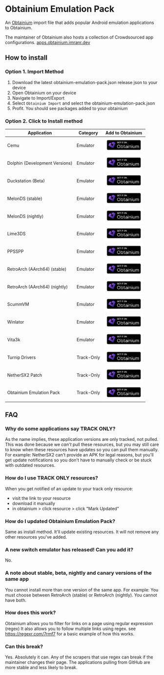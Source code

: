 # Obtainium Emulation Pack

An [Obtainium](https://github.com/ImranR98/Obtainium) import file that adds popular Android
emulation applications to Obtainium.

The maintainer of Obtainium also hosts a collection of Crowdsourced app configurations.
[apps.obtainium.imranr.dev](https://apps.obtainium.imranr.dev)

## How to install

### Option 1. Import Method

1. Download the latest obtainium-emulation-pack.json release json to your device
2. Open Obtainium on your device
3. Navigate to Import/Export
4. Select `Obtainium Import` and select the obtainium-emulation-pack.json
5. Profit. You should see packages added to your obtainium

### Option 2. Click to Install method


| Application                    | Category   | Add to Obtainium |
|--------------------------------|------------|------------------|
| Cemu                           | Emulator   | <a href="http://apps.obtainium.imranr.dev/redirect.html?r=obtainium://app/%7B%22id%22%3A%22info.cemu.Cemu%22%2C%22url%22%3A%22https%3A//github.com/SSimco/Cemu%22%2C%22author%22%3A%22SSimco%22%2C%22name%22%3A%22Cemu%22%2C%22apkUrls%22%3A%22%5B%5B%5C%22Cemu-356b1ff.apk%5C%22%2C%5C%22https%3A//api.github.com/repos/SSimco/Cemu/releases/assets/199799548%5C%22%5D%5D%22%2C%22preferredApkIndex%22%3A0%2C%22additionalSettings%22%3A%22%7B%5C%22includePrereleases%5C%22%3Afalse%2C%5C%22fallbackToOlderReleases%5C%22%3Atrue%2C%5C%22filterReleaseTitlesByRegEx%5C%22%3A%5C%22%5C%22%2C%5C%22filterReleaseNotesByRegEx%5C%22%3A%5C%22%5C%22%2C%5C%22verifyLatestTag%5C%22%3Afalse%2C%5C%22dontSortReleasesList%5C%22%3Afalse%2C%5C%22useLatestAssetDateAsReleaseDate%5C%22%3Afalse%2C%5C%22releaseTitleAsVersion%5C%22%3Afalse%2C%5C%22trackOnly%5C%22%3Afalse%2C%5C%22versionExtractionRegEx%5C%22%3A%5C%22%5C%22%2C%5C%22matchGroupToUse%5C%22%3A%5C%22%5C%22%2C%5C%22versionDetection%5C%22%3Afalse%2C%5C%22releaseDateAsVersion%5C%22%3Afalse%2C%5C%22useVersionCodeAsOSVersion%5C%22%3Afalse%2C%5C%22apkFilterRegEx%5C%22%3A%5C%22%5C%22%2C%5C%22invertAPKFilter%5C%22%3Afalse%2C%5C%22autoApkFilterByArch%5C%22%3Atrue%2C%5C%22appName%5C%22%3A%5C%22%5C%22%2C%5C%22shizukuPretendToBeGooglePlay%5C%22%3Afalse%2C%5C%22allowInsecure%5C%22%3Afalse%2C%5C%22exemptFromBackgroundUpdates%5C%22%3Afalse%2C%5C%22skipUpdateNotifications%5C%22%3Afalse%2C%5C%22about%5C%22%3A%5C%22%5C%22%7D%22%2C%22categories%22%3A%5B%22Emulator%22%5D%2C%22overrideSource%22%3Anull%2C%22allowIdChange%22%3Afalse%7D"> <img src="./assets/badge_obtainium.png" alt="Click me to add the repository to Obtainium!" width="128">|
| Dolphin (Development Versions) | Emulator   | <a href="http://apps.obtainium.imranr.dev/redirect.html?r=obtainium://app/%7B%22id%22%3A%22org.dolphinemu.dolphinemu%22%2C%22url%22%3A%22https%3A//dolphin-emu.org/download/%3Fref%3Dbtn%22%2C%22author%22%3A%22dolphin-emu.org%22%2C%22name%22%3A%22Dolphin%20Emulator%22%2C%22apkUrls%22%3A%22%5B%5B%5C%22https%3A//dl.dolphin-emu.org/builds/26/53/dolphin-master-5.0-21804.apk%5C%22%2C%5C%22https%3A//dl.dolphin-emu.org/builds/26/53/dolphin-master-5.0-21804.apk%5C%22%5D%5D%22%2C%22preferredApkIndex%22%3A0%2C%22additionalSettings%22%3A%22%7B%5C%22intermediateLink%5C%22%3A%5B%5D%2C%5C%22customLinkFilterRegex%5C%22%3A%5C%22https%3A%5C%5C%5C%5C/%5C%5C%5C%5C/dl.dolphin-emu.org%5C%5C%5C%5C/builds.%2Bdolphin-master-.%2B.apk%5C%22%2C%5C%22filterByLinkText%5C%22%3Afalse%2C%5C%22skipSort%5C%22%3Afalse%2C%5C%22reverseSort%5C%22%3Afalse%2C%5C%22sortByLastLinkSegment%5C%22%3Atrue%2C%5C%22versionExtractWholePage%5C%22%3Afalse%2C%5C%22requestHeader%5C%22%3A%5B%7B%5C%22requestHeader%5C%22%3A%5C%22User-Agent%3A%20Mozilla/5.0%20%28Linux%3B%20Android%2010%3B%20K%29%20AppleWebKit/537.36%20%28KHTML%2C%20like%20Gecko%29%20Chrome/114.0.0.0%20Mobile%20Safari/537.36%5C%22%7D%5D%2C%5C%22defaultPseudoVersioningMethod%5C%22%3A%5C%22partialAPKHash%5C%22%2C%5C%22trackOnly%5C%22%3Afalse%2C%5C%22versionExtractionRegEx%5C%22%3A%5C%22%28%5C%5C%5C%5Cd%7B4%7D-%5C%5C%5C%5Cd%2B%29.apk%5C%22%2C%5C%22matchGroupToUse%5C%22%3A%5C%22%241%5C%22%2C%5C%22versionDetection%5C%22%3Afalse%2C%5C%22useVersionCodeAsOSVersion%5C%22%3Afalse%2C%5C%22apkFilterRegEx%5C%22%3A%5C%22%5C%22%2C%5C%22invertAPKFilter%5C%22%3Afalse%2C%5C%22autoApkFilterByArch%5C%22%3Atrue%2C%5C%22appName%5C%22%3A%5C%22%5C%22%2C%5C%22exemptFromBackgroundUpdates%5C%22%3Afalse%2C%5C%22skipUpdateNotifications%5C%22%3Afalse%2C%5C%22about%5C%22%3A%5C%22%5C%22%2C%5C%22supportFixedAPKURL%5C%22%3Atrue%2C%5C%22sortByFileNamesNotLinks%5C%22%3Atrue%2C%5C%22intermediateLinkRegex%5C%22%3A%5C%22%5C%22%7D%22%2C%22categories%22%3A%5B%22Emulator%22%5D%2C%22overrideSource%22%3A%22HTML%22%2C%22allowIdChange%22%3Afalse%7D"> <img src="./assets/badge_obtainium.png" alt="Click me to add the repository to Obtainium!" width="128">|
| Duckstation (Beta)             | Emulator   | <a href="http://apps.obtainium.imranr.dev/redirect.html?r=obtainium://app/%7B%22id%22%3A%22com.github.stenzek.duckstation%22%2C%22url%22%3A%22https%3A//downloads.duckstation.org/android/%22%2C%22author%22%3A%22downloads.duckstation.org%22%2C%22name%22%3A%22DuckStation%20Beta%22%2C%22preferredApkIndex%22%3A0%2C%22additionalSettings%22%3A%22%7B%5C%22intermediateLink%5C%22%3A%5B%5D%2C%5C%22customLinkFilterRegex%5C%22%3A%5C%22https%3A//www.duckstation.org/android/duckstation-beta.apk%5C%22%2C%5C%22filterByLinkText%5C%22%3Atrue%2C%5C%22skipSort%5C%22%3Afalse%2C%5C%22reverseSort%5C%22%3Afalse%2C%5C%22sortByLastLinkSegment%5C%22%3Afalse%2C%5C%22versionExtractWholePage%5C%22%3Atrue%2C%5C%22requestHeader%5C%22%3A%5B%7B%5C%22requestHeader%5C%22%3A%5C%22User-Agent%3A%20Mozilla/5.0%20%28Linux%3B%20Android%2010%3B%20K%29%20AppleWebKit/537.36%20%28KHTML%2C%20like%20Gecko%29%20Chrome/114.0.0.0%20Mobile%20Safari/537.36%5C%22%7D%5D%2C%5C%22defaultPseudoVersioningMethod%5C%22%3A%5C%22partialAPKHash%5C%22%2C%5C%22trackOnly%5C%22%3Afalse%2C%5C%22versionExtractionRegEx%5C%22%3A%5C%22%3Cul%3E%5B%5C%5C%5C%5Cs%5C%5C%5C%5CS%5D%2A%3F%3Cli%3E%5C%5C%5C%5Cd%7B4%7D/%5C%5C%5C%5Cd%7B2%7D/%5C%5C%5C%5Cd%7B2%7D%20%5C%5C%5C%5C%28%28%5C%5C%5C%5Cd%2B%5C%5C%5C%5C.%5C%5C%5C%5Cd%2B-%5C%5C%5C%5Cd%2B%29%5C%5C%5C%5C%29%5C%22%2C%5C%22matchGroupToUse%5C%22%3A%5C%221%5C%22%2C%5C%22versionDetection%5C%22%3Afalse%2C%5C%22useVersionCodeAsOSVersion%5C%22%3Afalse%2C%5C%22apkFilterRegEx%5C%22%3A%5C%22%5C%22%2C%5C%22invertAPKFilter%5C%22%3Afalse%2C%5C%22autoApkFilterByArch%5C%22%3Atrue%2C%5C%22appName%5C%22%3A%5C%22%5C%22%2C%5C%22shizukuPretendToBeGooglePlay%5C%22%3Afalse%2C%5C%22allowInsecure%5C%22%3Afalse%2C%5C%22exemptFromBackgroundUpdates%5C%22%3Afalse%2C%5C%22skipUpdateNotifications%5C%22%3Afalse%2C%5C%22about%5C%22%3A%5C%22%5C%22%2C%5C%22refreshBeforeDownload%5C%22%3Afalse%7D%22%2C%22categories%22%3A%5B%22Emulator%22%5D%2C%22overrideSource%22%3A%22HTML%22%7D"> <img src="./assets/badge_obtainium.png" alt="Click me to add the repository to Obtainium!" width="128">|
| MelonDS (stable)               | Emulator   | <a href="http://apps.obtainium.imranr.dev/redirect.html?r=obtainium://app/%7B%22id%22%3A%22me.magnum.melonds%22%2C%22url%22%3A%22https%3A//github.com/rafaelvcaetano/melonDS-android%22%2C%22author%22%3A%22rafaelvcaetano%22%2C%22name%22%3A%22melonDS%22%2C%22apkUrls%22%3A%22%5B%5B%5C%22app-gitHub-prod-release.apk%5C%22%2C%5C%22https%3A//api.github.com/repos/rafaelvcaetano/melonDS-android/releases/assets/141991518%5C%22%5D%5D%22%2C%22preferredApkIndex%22%3A0%2C%22additionalSettings%22%3A%22%7B%5C%22includePrereleases%5C%22%3Afalse%2C%5C%22fallbackToOlderReleases%5C%22%3Atrue%2C%5C%22filterReleaseTitlesByRegEx%5C%22%3A%5C%22%5C%22%2C%5C%22filterReleaseNotesByRegEx%5C%22%3A%5C%22%5C%22%2C%5C%22verifyLatestTag%5C%22%3Afalse%2C%5C%22dontSortReleasesList%5C%22%3Afalse%2C%5C%22useLatestAssetDateAsReleaseDate%5C%22%3Afalse%2C%5C%22trackOnly%5C%22%3Afalse%2C%5C%22versionExtractionRegEx%5C%22%3A%5C%22%5C%22%2C%5C%22matchGroupToUse%5C%22%3A%5C%22%5C%22%2C%5C%22versionDetection%5C%22%3Afalse%2C%5C%22releaseDateAsVersion%5C%22%3Afalse%2C%5C%22useVersionCodeAsOSVersion%5C%22%3Afalse%2C%5C%22apkFilterRegEx%5C%22%3A%5C%22%5C%22%2C%5C%22invertAPKFilter%5C%22%3Afalse%2C%5C%22autoApkFilterByArch%5C%22%3Atrue%2C%5C%22appName%5C%22%3A%5C%22MelonDS%5C%22%2C%5C%22exemptFromBackgroundUpdates%5C%22%3Afalse%2C%5C%22skipUpdateNotifications%5C%22%3Afalse%2C%5C%22about%5C%22%3A%5C%22%5C%22%7D%22%2C%22categories%22%3A%5B%22Emulator%22%5D%2C%22allowIdChange%22%3Afalse%7D"> <img src="./assets/badge_obtainium.png" alt="Click me to add the repository to Obtainium!" width="128">|
| MelonDS (nightly)              | Emulator   | <a href="http://apps.obtainium.imranr.dev/redirect.html?r=obtainium://app/%7B%22id%22%3A%22me.magnum.melonds.nightly%22%2C%22url%22%3A%22https%3A//github.com/rafaelvcaetano/melonDS-android%22%2C%22author%22%3A%22rafaelvcaetano%22%2C%22name%22%3A%22melonDS%20Nightly%22%2C%22apkUrls%22%3A%22%5B%5B%5C%22app-gitHub-nightly-release.apk%5C%22%2C%5C%22https%3A//api.github.com/repos/rafaelvcaetano/melonDS-android/releases/assets/176333399%5C%22%5D%5D%22%2C%22preferredApkIndex%22%3A0%2C%22additionalSettings%22%3A%22%7B%5C%22includePrereleases%5C%22%3Atrue%2C%5C%22fallbackToOlderReleases%5C%22%3Atrue%2C%5C%22filterReleaseTitlesByRegEx%5C%22%3A%5C%22Nightly%20Build%5C%22%2C%5C%22filterReleaseNotesByRegEx%5C%22%3A%5C%22%5C%22%2C%5C%22verifyLatestTag%5C%22%3Afalse%2C%5C%22dontSortReleasesList%5C%22%3Afalse%2C%5C%22useLatestAssetDateAsReleaseDate%5C%22%3Atrue%2C%5C%22trackOnly%5C%22%3Afalse%2C%5C%22versionExtractionRegEx%5C%22%3A%5C%22nightly%5C%5C%5C%5C-release%5C%22%2C%5C%22matchGroupToUse%5C%22%3A%5C%22%5C%22%2C%5C%22versionDetection%5C%22%3Afalse%2C%5C%22releaseDateAsVersion%5C%22%3Atrue%2C%5C%22useVersionCodeAsOSVersion%5C%22%3Afalse%2C%5C%22apkFilterRegEx%5C%22%3A%5C%22%5C%22%2C%5C%22invertAPKFilter%5C%22%3Afalse%2C%5C%22autoApkFilterByArch%5C%22%3Atrue%2C%5C%22appName%5C%22%3A%5C%22%5C%22%2C%5C%22exemptFromBackgroundUpdates%5C%22%3Afalse%2C%5C%22skipUpdateNotifications%5C%22%3Afalse%2C%5C%22about%5C%22%3A%5C%22%5C%22%7D%22%2C%22categories%22%3A%5B%22Emulator%22%5D%2C%22allowIdChange%22%3Afalse%7D"> <img src="./assets/badge_obtainium.png" alt="Click me to add the repository to Obtainium!" width="128">|
| Lime3DS                        | Emulator   | <a href="http://apps.obtainium.imranr.dev/redirect.html?r=obtainium://app/%7B%22id%22%3A%22io.github.lime3ds.android%22%2C%22url%22%3A%22https%3A//github.com/Lime3DS/lime3ds-archive%22%2C%22author%22%3A%22lime3ds%22%2C%22name%22%3A%22Lime3DS%22%2C%22apkUrls%22%3A%22%5B%5B%5C%22lime3ds-2115-android-universal.apk%5C%22%2C%5C%22https%3A//api.github.com/repos/Lime3DS/Lime3DS/releases/assets/176707919%5C%22%5D%5D%22%2C%22preferredApkIndex%22%3A0%2C%22additionalSettings%22%3A%22%7B%5C%22includePrereleases%5C%22%3Afalse%2C%5C%22fallbackToOlderReleases%5C%22%3Atrue%2C%5C%22filterReleaseTitlesByRegEx%5C%22%3A%5C%22%5C%22%2C%5C%22filterReleaseNotesByRegEx%5C%22%3A%5C%22%5C%22%2C%5C%22verifyLatestTag%5C%22%3Afalse%2C%5C%22dontSortReleasesList%5C%22%3Afalse%2C%5C%22useLatestAssetDateAsReleaseDate%5C%22%3Afalse%2C%5C%22trackOnly%5C%22%3Afalse%2C%5C%22versionExtractionRegEx%5C%22%3A%5C%22%5C%22%2C%5C%22matchGroupToUse%5C%22%3A%5C%22%5C%22%2C%5C%22versionDetection%5C%22%3Atrue%2C%5C%22releaseDateAsVersion%5C%22%3Afalse%2C%5C%22useVersionCodeAsOSVersion%5C%22%3Afalse%2C%5C%22apkFilterRegEx%5C%22%3A%5C%22%5C%22%2C%5C%22invertAPKFilter%5C%22%3Afalse%2C%5C%22autoApkFilterByArch%5C%22%3Atrue%2C%5C%22appName%5C%22%3A%5C%22Lime3DS%5C%22%2C%5C%22exemptFromBackgroundUpdates%5C%22%3Afalse%2C%5C%22skipUpdateNotifications%5C%22%3Afalse%2C%5C%22about%5C%22%3A%5C%22%5C%22%7D%22%2C%22categories%22%3A%5B%22Emulator%22%5D%2C%22allowIdChange%22%3Afalse%7D"> <img src="./assets/badge_obtainium.png" alt="Click me to add the repository to Obtainium!" width="128">|
| PPSSPP                         | Emulator   | <a href="http://apps.obtainium.imranr.dev/redirect.html?r=obtainium://app/%7B%22id%22%3A%22org.ppsspp.ppsspp%22%2C%22url%22%3A%22https%3A//www.ppsspp.org/download%22%2C%22author%22%3A%22www.ppsspp.org%22%2C%22name%22%3A%22PPSSPP%22%2C%22apkUrls%22%3A%22%5B%5B%5C%22https%3A//www.ppsspp.org/files/1_17_1/ppsspp.apk%5C%22%2C%5C%22https%3A//www.ppsspp.org/files/1_17_1/ppsspp.apk%5C%22%5D%5D%22%2C%22preferredApkIndex%22%3A0%2C%22additionalSettings%22%3A%22%7B%5C%22intermediateLink%5C%22%3A%5B%5D%2C%5C%22customLinkFilterRegex%5C%22%3A%5C%22%5C%5C%5C%5C/%5B0-9%5D%2B%28%3F%3A_%5B0-9%5D%2B%29%7B1%2C2%7D%5C%5C%5C%5C/ppsspp%5C%5C%5C%5C.apk%24%5C%22%2C%5C%22filterByLinkText%5C%22%3Afalse%2C%5C%22skipSort%5C%22%3Afalse%2C%5C%22reverseSort%5C%22%3Afalse%2C%5C%22sortByLastLinkSegment%5C%22%3Afalse%2C%5C%22versionExtractWholePage%5C%22%3Afalse%2C%5C%22requestHeader%5C%22%3A%5B%7B%5C%22requestHeader%5C%22%3A%5C%22User-Agent%3A%20Mozilla/5.0%20%28Linux%3B%20Android%2010%3B%20K%29%20AppleWebKit/537.36%20%28KHTML%2C%20like%20Gecko%29%20Chrome/114.0.0.0%20Mobile%20Safari/537.36%5C%22%7D%5D%2C%5C%22defaultPseudoVersioningMethod%5C%22%3A%5C%22APKLinkHash%5C%22%2C%5C%22trackOnly%5C%22%3Afalse%2C%5C%22versionExtractionRegEx%5C%22%3A%5C%22%5C%5C%5C%5C/%28%3F%3A%28%3F%3A%28%5B0-9%5D%2B%29_%28%5B0-9%5D%2B%29%5C%5C%5C%5C/ppsspp%5C%5C%5C%5C.%29%7C%28%3F%3A%28%5B0-9%5D%2B%29_%28%5B0-9%5D%2B%29_%28%5B0-9%5D%2B%29%5C%5C%5C%5C/ppsspp%28%5C%5C%5C%5C.%29%29%29apk%24%5C%22%2C%5C%22matchGroupToUse%5C%22%3A%5C%22%241%243.%242%244%246%245%5C%22%2C%5C%22versionDetection%5C%22%3Afalse%2C%5C%22useVersionCodeAsOSVersion%5C%22%3Afalse%2C%5C%22apkFilterRegEx%5C%22%3A%5C%22%5C%22%2C%5C%22invertAPKFilter%5C%22%3Afalse%2C%5C%22autoApkFilterByArch%5C%22%3Atrue%2C%5C%22appName%5C%22%3A%5C%22PPSSPP%5C%22%2C%5C%22exemptFromBackgroundUpdates%5C%22%3Afalse%2C%5C%22skipUpdateNotifications%5C%22%3Afalse%2C%5C%22about%5C%22%3A%5C%22PPSSPP%20is%20an%20open%20source%2C%20fast%20and%20portable%20PSP%20emulator%5C%22%2C%5C%22supportFixedAPKURL%5C%22%3Afalse%7D%22%2C%22categories%22%3A%5B%22Emulator%22%5D%2C%22overrideSource%22%3A%22HTML%22%2C%22allowIdChange%22%3Afalse%7D"> <img src="./assets/badge_obtainium.png" alt="Click me to add the repository to Obtainium!" width="128">|
| RetroArch (AArch64) (stable)   | Emulator   | <a href="http://apps.obtainium.imranr.dev/redirect.html?r=obtainium://app/%7B%22id%22%3A%22487343354%22%2C%22url%22%3A%22https%3A//buildbot.libretro.com/stable%22%2C%22author%22%3A%22buildbot.libretro.com%22%2C%22name%22%3A%22RetroArch%20AArch64%20%28Stable%29%22%2C%22apkUrls%22%3A%22%5B%5B%5C%22https%3A//buildbot.libretro.com/stable/1.19.1/android/RetroArch_aarch64.apk%5C%22%2C%5C%22https%3A//buildbot.libretro.com/stable/1.19.1/android/RetroArch_aarch64.apk%5C%22%5D%5D%22%2C%22preferredApkIndex%22%3A0%2C%22additionalSettings%22%3A%22%7B%5C%22intermediateLink%5C%22%3A%5B%7B%5C%22customLinkFilterRegex%5C%22%3A%5C%22/stable/%5C%5C%5C%5Cd%2B.%5C%5C%5C%5Cd%2B.%5C%5C%5C%5Cd%2B/%5C%22%2C%5C%22filterByLinkText%5C%22%3Afalse%2C%5C%22skipSort%5C%22%3Afalse%2C%5C%22reverseSort%5C%22%3Afalse%2C%5C%22sortByLastLinkSegment%5C%22%3Afalse%7D%2C%7B%5C%22customLinkFilterRegex%5C%22%3A%5C%22/stable/%5C%5C%5C%5Cd%2B.%5C%5C%5C%5Cd%2B.%5C%5C%5C%5Cd%2B/android/%5C%22%2C%5C%22filterByLinkText%5C%22%3Afalse%2C%5C%22skipSort%5C%22%3Afalse%2C%5C%22reverseSort%5C%22%3Afalse%2C%5C%22sortByLastLinkSegment%5C%22%3Afalse%7D%5D%2C%5C%22customLinkFilterRegex%5C%22%3A%5C%22/stable/%5C%5C%5C%5Cd%2B.%5C%5C%5C%5Cd%2B.%5C%5C%5C%5Cd%2B/android/RetroArch_aarch64.apk%5C%22%2C%5C%22filterByLinkText%5C%22%3Afalse%2C%5C%22skipSort%5C%22%3Atrue%2C%5C%22reverseSort%5C%22%3Afalse%2C%5C%22sortByLastLinkSegment%5C%22%3Afalse%2C%5C%22versionExtractWholePage%5C%22%3Afalse%2C%5C%22requestHeader%5C%22%3A%5B%7B%5C%22requestHeader%5C%22%3A%5C%22User-Agent%3A%20Mozilla/5.0%20%28Linux%3B%20Android%2010%3B%20K%29%20AppleWebKit/537.36%20%28KHTML%2C%20like%20Gecko%29%20Chrome/114.0.0.0%20Mobile%20Safari/537.36%5C%22%7D%5D%2C%5C%22defaultPseudoVersioningMethod%5C%22%3A%5C%22APKLinkHash%5C%22%2C%5C%22trackOnly%5C%22%3Afalse%2C%5C%22versionExtractionRegEx%5C%22%3A%5C%22%5C%5C%5C%5Cd%2B.%5C%5C%5C%5Cd%2B.%5C%5C%5C%5Cd%2B%5C%22%2C%5C%22matchGroupToUse%5C%22%3A%5C%22%5C%22%2C%5C%22versionDetection%5C%22%3Atrue%2C%5C%22useVersionCodeAsOSVersion%5C%22%3Afalse%2C%5C%22apkFilterRegEx%5C%22%3A%5C%22%5C%22%2C%5C%22invertAPKFilter%5C%22%3Afalse%2C%5C%22autoApkFilterByArch%5C%22%3Atrue%2C%5C%22appName%5C%22%3A%5C%22RetroArch%20AArch64%20%28Stable%29%5C%22%2C%5C%22exemptFromBackgroundUpdates%5C%22%3Atrue%2C%5C%22skipUpdateNotifications%5C%22%3Atrue%2C%5C%22about%5C%22%3A%5C%22Released%20less%20frequently.%20Better%20stability.%20%5C%22%2C%5C%22supportFixedAPKURL%5C%22%3Afalse%7D%22%2C%22categories%22%3A%5B%22Emulator%22%5D%2C%22overrideSource%22%3A%22HTML%22%2C%22allowIdChange%22%3Atrue%7D"> <img src="./assets/badge_obtainium.png" alt="Click me to add the repository to Obtainium!" width="128">|
| RetroArch (AArch64) (nightly)  | Emulator   | <a href="http://apps.obtainium.imranr.dev/redirect.html?r=obtainium://app/%7B%22id%22%3A%22487343355%22%2C%22url%22%3A%22https%3A//buildbot.libretro.com/nightly/android%22%2C%22author%22%3A%22buildbot.libretro.com%22%2C%22name%22%3A%22RetroArch%20AArch64%20%28Nightly%29%22%2C%22apkUrls%22%3A%22%5B%5B%5C%22https%3A//buildbot.libretro.com/nightly/android/2024-07-01-RetroArch_aarch64.apk%5C%22%2C%5C%22https%3A//buildbot.libretro.com/nightly/android/2024-07-01-RetroArch_aarch64.apk%5C%22%5D%5D%22%2C%22preferredApkIndex%22%3A0%2C%22additionalSettings%22%3A%22%7B%5C%22intermediateLink%5C%22%3A%5B%5D%2C%5C%22customLinkFilterRegex%5C%22%3A%5C%22%5C%5C%5C%5Cd%7B4%7D-%5C%5C%5C%5Cd%7B2%7D-%5C%5C%5C%5Cd%7B2%7D-RetroArch_aarch64.apk%5C%22%2C%5C%22filterByLinkText%5C%22%3Afalse%2C%5C%22skipSort%5C%22%3Afalse%2C%5C%22reverseSort%5C%22%3Afalse%2C%5C%22sortByLastLinkSegment%5C%22%3Atrue%2C%5C%22versionExtractWholePage%5C%22%3Afalse%2C%5C%22requestHeader%5C%22%3A%5B%7B%5C%22requestHeader%5C%22%3A%5C%22User-Agent%3A%20Mozilla/5.0%20%28Linux%3B%20Android%2010%3B%20K%29%20AppleWebKit/537.36%20%28KHTML%2C%20like%20Gecko%29%20Chrome/114.0.0.0%20Mobile%20Safari/537.36%5C%22%7D%5D%2C%5C%22defaultPseudoVersioningMethod%5C%22%3A%5C%22APKLinkHash%5C%22%2C%5C%22trackOnly%5C%22%3Afalse%2C%5C%22versionExtractionRegEx%5C%22%3A%5C%22%5C%5C%5C%5Cd%7B4%7D-%5C%5C%5C%5Cd%7B2%7D-%5C%5C%5C%5Cd%7B2%7D%5C%22%2C%5C%22matchGroupToUse%5C%22%3A%5C%22%5C%22%2C%5C%22versionDetection%5C%22%3Afalse%2C%5C%22useVersionCodeAsOSVersion%5C%22%3Afalse%2C%5C%22apkFilterRegEx%5C%22%3A%5C%22%5C%5C%5C%5Cd%7B4%7D-%5C%5C%5C%5Cd%7B2%7D-%5C%5C%5C%5Cd%7B2%7D-RetroArch_aarch64.apk%5C%22%2C%5C%22invertAPKFilter%5C%22%3Afalse%2C%5C%22autoApkFilterByArch%5C%22%3Atrue%2C%5C%22appName%5C%22%3A%5C%22RetroArch%20AArch64%20%28Nightly%29%5C%22%2C%5C%22exemptFromBackgroundUpdates%5C%22%3Afalse%2C%5C%22skipUpdateNotifications%5C%22%3Afalse%2C%5C%22about%5C%22%3A%5C%22Nightly%20releases.%20cutting%20edge%20features%20but%20may%20contain%20bugs%5C%22%2C%5C%22supportFixedAPKURL%5C%22%3Afalse%7D%22%2C%22categories%22%3A%5B%22Emulator%22%5D%2C%22overrideSource%22%3A%22HTML%22%2C%22allowIdChange%22%3Afalse%7D"> <img src="./assets/badge_obtainium.png" alt="Click me to add the repository to Obtainium!" width="128">|
| ScummVM                        | Emulator   | <a href="http://apps.obtainium.imranr.dev/redirect.html?r=obtainium://app/%7B%22id%22%3A%22org.scummvm.scummvm%22%2C%22url%22%3A%22https%3A//downloads.scummvm.org/frs/scummvm%22%2C%22author%22%3A%22ScummVM%22%2C%22name%22%3A%22ScummVM%22%2C%22preferredApkIndex%22%3A0%2C%22additionalSettings%22%3A%22%7B%5C%22intermediateLink%5C%22%3A%5B%7B%5C%22customLinkFilterRegex%5C%22%3A%5C%22%5C%5C%5C%5Cd%2B%5C%5C%5C%5C.%5C%5C%5C%5Cd%2B%5C%5C%5C%5C.%5C%5C%5C%5Cd%2B%5C%22%2C%5C%22filterByLinkText%5C%22%3Afalse%2C%5C%22skipSort%5C%22%3Afalse%2C%5C%22reverseSort%5C%22%3Afalse%2C%5C%22sortByLastLinkSegment%5C%22%3Afalse%7D%5D%2C%5C%22customLinkFilterRegex%5C%22%3A%5C%22%5C%22%2C%5C%22filterByLinkText%5C%22%3Afalse%2C%5C%22skipSort%5C%22%3Afalse%2C%5C%22reverseSort%5C%22%3Afalse%2C%5C%22sortByLastLinkSegment%5C%22%3Afalse%2C%5C%22versionExtractWholePage%5C%22%3Afalse%2C%5C%22requestHeader%5C%22%3A%5B%7B%5C%22requestHeader%5C%22%3A%5C%22User-Agent%3A%20Mozilla/5.0%20%28Linux%3B%20Android%2010%3B%20K%29%20AppleWebKit/537.36%20%28KHTML%2C%20like%20Gecko%29%20Chrome/114.0.0.0%20Mobile%20Safari/537.36%5C%22%7D%5D%2C%5C%22defaultPseudoVersioningMethod%5C%22%3A%5C%22APKLinkHash%5C%22%2C%5C%22trackOnly%5C%22%3Afalse%2C%5C%22versionExtractionRegEx%5C%22%3A%5C%22%5C%5C%5C%5Cd%2B%5C%5C%5C%5C.%5C%5C%5C%5Cd%2B%5C%5C%5C%5C.%5C%5C%5C%5Cd%2B%5C%22%2C%5C%22matchGroupToUse%5C%22%3A%5C%22%5C%22%2C%5C%22versionDetection%5C%22%3Afalse%2C%5C%22useVersionCodeAsOSVersion%5C%22%3Afalse%2C%5C%22apkFilterRegEx%5C%22%3A%5C%22.%2Aandroid-arm64-v8a.apk%5C%22%2C%5C%22invertAPKFilter%5C%22%3Afalse%2C%5C%22autoApkFilterByArch%5C%22%3Atrue%2C%5C%22appName%5C%22%3A%5C%22%5C%22%2C%5C%22shizukuPretendToBeGooglePlay%5C%22%3Afalse%2C%5C%22exemptFromBackgroundUpdates%5C%22%3Afalse%2C%5C%22skipUpdateNotifications%5C%22%3Afalse%2C%5C%22about%5C%22%3A%5C%22A%20program%20which%20allows%20you%20to%20run%20certain%20classic%20graphical%20adventure%20and%20role-playing%20games%2C%20provided%20you%20already%20have%20their%20data%20files.%5C%22%2C%5C%22supportFixedAPKURL%5C%22%3Afalse%7D%22%2C%22categories%22%3A%5B%22Emulator%22%5D%2C%22overrideSource%22%3A%22HTML%22%7D"> <img src="./assets/badge_obtainium.png" alt="Click me to add the repository to Obtainium!" width="128">|
| Winlator                       | Emulator   | <a href="http://apps.obtainium.imranr.dev/redirect.html?r=obtainium://app/%7B%22id%22%3A%22com.winlator%22%2C%22url%22%3A%22https%3A//github.com/brunodev85/winlator%22%2C%22author%22%3A%22brunodev85%22%2C%22name%22%3A%22Winlator%22%2C%22apkUrls%22%3A%22%5B%5B%5C%22Winlator_7.1.apk%5C%22%2C%5C%22https%3A//api.github.com/repos/brunodev85/winlator/releases/assets/176702021%5C%22%5D%5D%22%2C%22preferredApkIndex%22%3A0%2C%22additionalSettings%22%3A%22%7B%5C%22includePrereleases%5C%22%3Afalse%2C%5C%22fallbackToOlderReleases%5C%22%3Atrue%2C%5C%22filterReleaseTitlesByRegEx%5C%22%3A%5C%22%5C%22%2C%5C%22filterReleaseNotesByRegEx%5C%22%3A%5C%22%5C%22%2C%5C%22verifyLatestTag%5C%22%3Afalse%2C%5C%22dontSortReleasesList%5C%22%3Afalse%2C%5C%22useLatestAssetDateAsReleaseDate%5C%22%3Afalse%2C%5C%22trackOnly%5C%22%3Afalse%2C%5C%22versionExtractionRegEx%5C%22%3A%5C%22%5C%22%2C%5C%22matchGroupToUse%5C%22%3A%5C%22%5C%22%2C%5C%22versionDetection%5C%22%3Atrue%2C%5C%22releaseDateAsVersion%5C%22%3Afalse%2C%5C%22useVersionCodeAsOSVersion%5C%22%3Afalse%2C%5C%22apkFilterRegEx%5C%22%3A%5C%22%5C%22%2C%5C%22invertAPKFilter%5C%22%3Afalse%2C%5C%22autoApkFilterByArch%5C%22%3Atrue%2C%5C%22appName%5C%22%3A%5C%22%5C%22%2C%5C%22exemptFromBackgroundUpdates%5C%22%3Afalse%2C%5C%22skipUpdateNotifications%5C%22%3Afalse%2C%5C%22about%5C%22%3A%5C%22%5C%22%2C%5C%22shizukuPretendToBeGooglePlay%5C%22%3Afalse%7D%22%2C%22categories%22%3A%5B%22Emulator%22%5D%2C%22allowIdChange%22%3Atrue%7D"> <img src="./assets/badge_obtainium.png" alt="Click me to add the repository to Obtainium!" width="128">|
| Vita3k                         | Emulator   | <a href="http://apps.obtainium.imranr.dev/redirect.html?r=obtainium://app/%7B%22id%22%3A%22org.vita3k.emulator%22%2C%22url%22%3A%22https%3A//github.com/Vita3K/Vita3K-Android%22%2C%22author%22%3A%22Vita3K%22%2C%22name%22%3A%22Vita3K%22%2C%22apkUrls%22%3A%22%5B%5B%5C%22vita3k-android-release-12.apk%5C%22%2C%5C%22https%3A//api.github.com/repos/Vita3K/Vita3K-Android/releases/assets/172343968%5C%22%5D%5D%22%2C%22preferredApkIndex%22%3A0%2C%22additionalSettings%22%3A%22%7B%5C%22includePrereleases%5C%22%3Afalse%2C%5C%22fallbackToOlderReleases%5C%22%3Atrue%2C%5C%22filterReleaseTitlesByRegEx%5C%22%3A%5C%22%5C%22%2C%5C%22filterReleaseNotesByRegEx%5C%22%3A%5C%22%5C%22%2C%5C%22verifyLatestTag%5C%22%3Afalse%2C%5C%22dontSortReleasesList%5C%22%3Afalse%2C%5C%22useLatestAssetDateAsReleaseDate%5C%22%3Afalse%2C%5C%22trackOnly%5C%22%3Afalse%2C%5C%22versionExtractionRegEx%5C%22%3A%5C%22%5C%22%2C%5C%22matchGroupToUse%5C%22%3A%5C%22%5C%22%2C%5C%22versionDetection%5C%22%3Afalse%2C%5C%22releaseDateAsVersion%5C%22%3Afalse%2C%5C%22useVersionCodeAsOSVersion%5C%22%3Afalse%2C%5C%22apkFilterRegEx%5C%22%3A%5C%22%5C%22%2C%5C%22invertAPKFilter%5C%22%3Afalse%2C%5C%22autoApkFilterByArch%5C%22%3Atrue%2C%5C%22appName%5C%22%3A%5C%22%5C%22%2C%5C%22exemptFromBackgroundUpdates%5C%22%3Afalse%2C%5C%22skipUpdateNotifications%5C%22%3Afalse%2C%5C%22about%5C%22%3A%5C%22%5C%22%7D%22%2C%22categories%22%3A%5B%22Emulator%22%5D%2C%22allowIdChange%22%3Afalse%7D"> <img src="./assets/badge_obtainium.png" alt="Click me to add the repository to Obtainium!" width="128">|
| Turnip Drivers                 | Track-Only | <a href="http://apps.obtainium.imranr.dev/redirect.html?r=obtainium://app/%7B%22id%22%3A%22620290289%22%2C%22url%22%3A%22https%3A//github.com/K11MCH1/AdrenoToolsDrivers%22%2C%22author%22%3A%22K11MCH1%22%2C%22name%22%3A%22Turnip%20Drivers%22%2C%22apkUrls%22%3A%22%5B%5D%22%2C%22preferredApkIndex%22%3A0%2C%22additionalSettings%22%3A%22%7B%5C%22includePrereleases%5C%22%3Afalse%2C%5C%22fallbackToOlderReleases%5C%22%3Atrue%2C%5C%22filterReleaseTitlesByRegEx%5C%22%3A%5C%22Turnip%5C%22%2C%5C%22filterReleaseNotesByRegEx%5C%22%3A%5C%22%5C%22%2C%5C%22verifyLatestTag%5C%22%3Afalse%2C%5C%22dontSortReleasesList%5C%22%3Afalse%2C%5C%22useLatestAssetDateAsReleaseDate%5C%22%3Afalse%2C%5C%22trackOnly%5C%22%3Atrue%2C%5C%22versionExtractionRegEx%5C%22%3A%5C%22%5C%22%2C%5C%22matchGroupToUse%5C%22%3A%5C%22%5C%22%2C%5C%22versionDetection%5C%22%3Afalse%2C%5C%22releaseDateAsVersion%5C%22%3Afalse%2C%5C%22useVersionCodeAsOSVersion%5C%22%3Afalse%2C%5C%22apkFilterRegEx%5C%22%3A%5C%22%5C%22%2C%5C%22invertAPKFilter%5C%22%3Afalse%2C%5C%22autoApkFilterByArch%5C%22%3Atrue%2C%5C%22appName%5C%22%3A%5C%22Turnip%20Drivers%5C%22%2C%5C%22shizukuPretendToBeGooglePlay%5C%22%3Afalse%2C%5C%22exemptFromBackgroundUpdates%5C%22%3Afalse%2C%5C%22skipUpdateNotifications%5C%22%3Afalse%2C%5C%22about%5C%22%3A%5C%22%5C%22%7D%22%2C%22categories%22%3A%5B%22Track%20Only%22%5D%2C%22allowIdChange%22%3Atrue%7D"> <img src="./assets/badge_obtainium.png" alt="Click me to add the repository to Obtainium!" width="128">|
| NetherSX2 Patch                | Track-Only | <a href="http://apps.obtainium.imranr.dev/redirect.html?r=obtainium://app/%7B%22id%22%3A%22nethersx2-patch%22%2C%22url%22%3A%22https%3A//GitHub.com/trixarian/nethersx2-patch%22%2C%22author%22%3A%22trixarian%22%2C%22name%22%3A%22NetherSX2%20Patch%22%2C%22apkUrls%22%3A%22%5B%5D%22%2C%22preferredApkIndex%22%3A0%2C%22additionalSettings%22%3A%22%7B%5C%22includePrereleases%5C%22%3Afalse%2C%5C%22fallbackToOlderReleases%5C%22%3Atrue%2C%5C%22filterReleaseTitlesByRegEx%5C%22%3A%5C%22%5C%22%2C%5C%22filterReleaseNotesByRegEx%5C%22%3A%5C%22%5C%22%2C%5C%22verifyLatestTag%5C%22%3Afalse%2C%5C%22dontSortReleasesList%5C%22%3Afalse%2C%5C%22useLatestAssetDateAsReleaseDate%5C%22%3Afalse%2C%5C%22trackOnly%5C%22%3Atrue%2C%5C%22versionExtractionRegEx%5C%22%3A%5C%22%5C%22%2C%5C%22matchGroupToUse%5C%22%3A%5C%22%5C%22%2C%5C%22versionDetection%5C%22%3Atrue%2C%5C%22releaseDateAsVersion%5C%22%3Afalse%2C%5C%22useVersionCodeAsOSVersion%5C%22%3Afalse%2C%5C%22apkFilterRegEx%5C%22%3A%5C%22%5C%22%2C%5C%22invertAPKFilter%5C%22%3Afalse%2C%5C%22autoApkFilterByArch%5C%22%3Atrue%2C%5C%22appName%5C%22%3A%5C%22NetherSX2%20Patch%5C%22%2C%5C%22exemptFromBackgroundUpdates%5C%22%3Afalse%2C%5C%22skipUpdateNotifications%5C%22%3Afalse%2C%5C%22about%5C%22%3A%5C%22%5C%22%7D%22%2C%22categories%22%3A%5B%22Track%20Only%22%5D%2C%22allowIdChange%22%3Atrue%7D"> <img src="./assets/badge_obtainium.png" alt="Click me to add the repository to Obtainium!" width="128">|
| Obtainium Emulation Pack       | Track-Only | <a href="http://apps.obtainium.imranr.dev/redirect.html?r=obtainium://app/%7B%22id%22%3A%22904332840%22%2C%22url%22%3A%22https%3A//github.com/RJNY/Obtainium-Emulation-Pack%22%2C%22author%22%3A%22RJNY%22%2C%22name%22%3A%22Obtainium%20Emulation%20Pack%22%2C%22latestVersion%22%3A%22v3.1.0%22%2C%22apkUrls%22%3A%22%5B%5D%22%2C%22preferredApkIndex%22%3A0%2C%22additionalSettings%22%3A%22%7B%5C%22includePrereleases%5C%22%3Afalse%2C%5C%22fallbackToOlderReleases%5C%22%3Atrue%2C%5C%22filterReleaseTitlesByRegEx%5C%22%3A%5C%22%5C%22%2C%5C%22filterReleaseNotesByRegEx%5C%22%3A%5C%22%5C%22%2C%5C%22verifyLatestTag%5C%22%3Afalse%2C%5C%22dontSortReleasesList%5C%22%3Afalse%2C%5C%22useLatestAssetDateAsReleaseDate%5C%22%3Afalse%2C%5C%22trackOnly%5C%22%3Atrue%2C%5C%22versionExtractionRegEx%5C%22%3A%5C%22%5C%22%2C%5C%22matchGroupToUse%5C%22%3A%5C%22%5C%22%2C%5C%22versionDetection%5C%22%3Atrue%2C%5C%22releaseDateAsVersion%5C%22%3Afalse%2C%5C%22useVersionCodeAsOSVersion%5C%22%3Afalse%2C%5C%22apkFilterRegEx%5C%22%3A%5C%22%5C%22%2C%5C%22invertAPKFilter%5C%22%3Afalse%2C%5C%22autoApkFilterByArch%5C%22%3Atrue%2C%5C%22appName%5C%22%3A%5C%22Obtainium%20Emulation%20Pack%5C%22%2C%5C%22exemptFromBackgroundUpdates%5C%22%3Afalse%2C%5C%22skipUpdateNotifications%5C%22%3Afalse%2C%5C%22about%5C%22%3A%5C%22%5C%22%7D%22%2C%22categories%22%3A%5B%22Track%20Only%22%5D%2C%22allowIdChange%22%3Atrue%7D"> <img src="./assets/badge_obtainium.png" alt="Click me to add the repository to Obtainium!" width="128">|


## FAQ

### Why do some applications say TRACK ONLY?
As the name implies, these application versions are only tracked, not pulled. 
This was done because we _can't_ pull these resources, but you may still care to know when these
resources have updates so you can pull them manually. For example: NetherSX2 can't provide an APK
for legal reasons, but you'll get update notifications so you don't have to manually check or be
stuck with outdated resources.

### How do I use TRACK ONLY resources?
When you get notified of an update to your track only resource:
- visit the link to your resource
- download it manually
- in obtainium > click resource > click "Mark Updated"

### How do I updated Obtainium Emulation Pack?
Same as install method. It'll update existing resources.
It will not remove any other resources you've added.

### A new switch emulator has released! Can you add it?
No.

### A note about stable, beta, nightly and canary versions of the same app
You cannot install more than one version of the same app. For example: You must choose between RetroArch (stable) or RetroArch (nightly). You cannot have both.

### How does this work?
Obtainium allows you to filter for links on a page using regular expression (regex)
It also allows you to follow multiple links using regex.
see https://regexr.com/7rmf7 for a basic example of how this works.

### Can this break?
Yes. Absolutely it can.
Any of the scrapers that use regex can break if the maintainer changes their page.
The applications pulling from GitHub are more stable and less likely to break.
